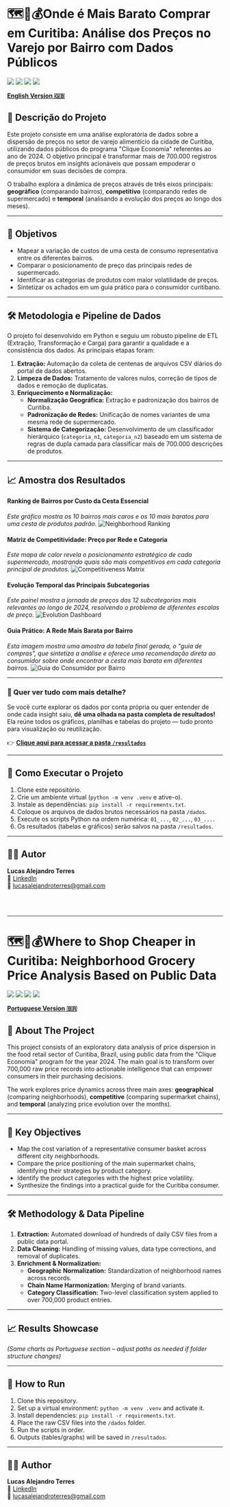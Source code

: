 # 🗺️🛒💰Onde é Mais Barato Comprar em Curitiba: Análise dos Preços no Varejo por Bairro com Dados Públicos

[<img src="https://img.shields.io/badge/Python-3.11-3776AB?style=for-the-badge&logo=python&logoColor=white" />](https://www.python.org/)
[<img src="https://img.shields.io/badge/Pandas-1.5-150458?style=for-the-badge&logo=pandas&logoColor=white" />](https://pandas.pydata.org/)
[<img src="https://img.shields.io/badge/Matplotlib-3.7-891845?style=for-the-badge&logo=matplotlib&logoColor=white" />](https://matplotlib.org/)
[<img src="https://img.shields.io/badge/Seaborn-0.12-09435b?style=for-the-badge&logo=seaborn&logoColor=white" />](https://seaborn.pydata.org/)

[**English Version 🇬🇧**](#english-version)

## 📖 Descrição do Projeto

Este projeto consiste em uma análise exploratória de dados sobre a dispersão de preços no setor de varejo alimentício da cidade de Curitiba, utilizando dados públicos do programa "Clique Economia" referentes ao ano de 2024. O objetivo principal é transformar mais de 700.000 registros de preços brutos em insights acionáveis que possam empoderar o consumidor em suas decisões de compra.

O trabalho explora a dinâmica de preços através de três eixos principais: **geográfico** (comparando bairros), **competitivo** (comparando redes de supermercado) e **temporal** (analisando a evolução dos preços ao longo dos meses).

---

## 🎯 Objetivos

* Mapear a variação de custos de uma cesta de consumo representativa entre os diferentes bairros.
* Comparar o posicionamento de preço das principais redes de supermercado.
* Identificar as categorias de produtos com maior volatilidade de preços.
* Sintetizar os achados em um guia prático para o consumidor curitibano.

---

## 🛠️ Metodologia e Pipeline de Dados

O projeto foi desenvolvido em Python e seguiu um robusto pipeline de ETL (Extração, Transformação e Carga) para garantir a qualidade e a consistência dos dados. As principais etapas foram:
1. **Extração:** Automação da coleta de centenas de arquivos CSV diários do portal de dados abertos.
2. **Limpeza de Dados:** Tratamento de valores nulos, correção de tipos de dados e remoção de duplicatas.
3. **Enriquecimento e Normalização:**
   * **Normalização Geográfica:** Extração e padronização dos bairros de Curitiba.
   * **Padronização de Redes:** Unificação de nomes variantes de uma mesma rede de supermercado.
   * **Sistema de Categorização:** Desenvolvimento de um classificador hierárquico (`categoria_n1`, `categoria_n2`) baseado em um sistema de regras de dupla camada para classificar mais de 700.000 descrições de produtos.

---

## 📈 Amostra dos Resultados

#### Ranking de Bairros por Custo da Cesta Essencial
*Este gráfico mostra os 10 bairros mais caros e os 10 mais baratos para uma cesta de produtos padrão.*
![Neighborhood Ranking](Results/Graphs/1_grafico_ranking_bairros.png)

#### Matriz de Competitividade: Preço por Rede e Categoria
*Este mapa de calor revela o posicionamento estratégico de cada supermercado, mostrando quais são mais competitivos em cada categoria principal de produtos.*
![Competitiveness Matrix](Results/Graphs/3_grafico_matriz_competitividade_redes_macrocategoria.png)

#### Evolução Temporal das Principais Subcategorias
*Este painel mostra a jornada de preços das 12 subcategorias mais relevantes ao longo de 2024, resolvendo o problema de diferentes escalas de preço.*
![Evolution Dashboard](Results/Graphs/painel_evolucao_subcategorias.png)

#### Guia Prático: A Rede Mais Barata por Bairro
*Esta imagem mostra uma amostra da tabela final gerada, o "guia de compras", que sintetiza a análise e oferece uma recomendação direta ao consumidor sobre onde encontrar a cesta mais barata em diferentes bairros.*
![Guia do Consumidor por Bairro](Results/Graphs/Ranking_RedesMaisBaratas_Bairro.png)

---

### 📂 Quer ver tudo com mais detalhe?

Se você curte explorar os dados por conta própria ou quer entender de onde cada insight saiu, **dê uma olhada na pasta completa de resultados!** Ela reúne todos os gráficos, planilhas e tabelas do projeto — tudo pronto para visualização ou reutilização.

👉 [**Clique aqui para acessar a pasta `/resultados`**](./resultados)

---

## 🚀 Como Executar o Projeto

1. Clone este repositório.
2. Crie um ambiente virtual (`python -m venv .venv` e ative-o).
3. Instale as dependências: `pip install -r requirements.txt`.
4. Coloque os arquivos de dados brutos necessários na pasta `/dados`.
5. Execute os scripts Python na ordem numérica: `01_...`, `02_...`, `03_...`.
6. Os resultados (tabelas e gráficos) serão salvos na pasta `/resultados`.

---

## 👨‍💻 Autor

**Lucas Alejandro Terres**  
🔗 [LinkedIn](https://www.linkedin.com/in/lucasalejandroterres/)  
📧 lucasalejandroterres@gmail.com

&nbsp;  
&nbsp;  

---

<a name="english-version"></a>

# 🗺️🛒💰Where to Shop Cheaper in Curitiba: Neighborhood Grocery Price Analysis Based on Public Data

[<img src="https://img.shields.io/badge/Python-3.11-3776AB?style=for-the-badge&logo=python&logoColor=white" />](https://www.python.org/)
[<img src="https://img.shields.io/badge/Pandas-1.5-150458?style=for-the-badge&logo=pandas&logoColor=white" />](https://pandas.pydata.org/)
[<img src="https://img.shields.io/badge/Matplotlib-3.7-891845?style=for-the-badge&logo=matplotlib&logoColor=white" />](https://matplotlib.org/)
[<img src="https://img.shields.io/badge/Seaborn-0.12-09435b?style=for-the-badge&logo=seaborn&logoColor=white" />](https://seaborn.pydata.org/)

[**Portuguese Version 🇧🇷**](#️-onde-é-mais-barato-comprar-em-curitiba-análise-dos-preços-no-varejo-por-bairro-com-dados-públicos)

## 📖 About The Project

This project consists of an exploratory data analysis of price dispersion in the food retail sector of Curitiba, Brazil, using public data from the "Clique Economia" program for the year 2024. The main goal is to transform over 700,000 raw price records into actionable intelligence that can empower consumers in their purchasing decisions.

The work explores price dynamics across three main axes: **geographical** (comparing neighborhoods), **competitive** (comparing supermarket chains), and **temporal** (analyzing price evolution over the months).

---

## 🎯 Key Objectives

* Map the cost variation of a representative consumer basket across different city neighborhoods.
* Compare the price positioning of the main supermarket chains, identifying their strategies by product category.
* Identify the product categories with the highest price volatility.
* Synthesize the findings into a practical guide for the Curitiba consumer.

---

## 🛠️ Methodology & Data Pipeline

1. **Extraction:** Automated download of hundreds of daily CSV files from a public data portal.
2. **Data Cleaning:** Handling of missing values, data type corrections, and removal of duplicates.
3. **Enrichment & Normalization:**
   * **Geographic Normalization:** Standardization of neighborhood names across records.
   * **Chain Name Harmonization:** Merging of brand variants.
   * **Category Classification:** Two-level classification system applied to over 700,000 product entries.

---

## 📈 Results Showcase

*(Same charts as Portuguese section – adjust paths as needed if folder structure changes)*

---

## 🚀 How to Run

1. Clone this repository.
2. Set up a virtual environment: `python -m venv .venv` and activate it.
3. Install dependencies: `pip install -r requirements.txt`.
4. Place the raw CSV files into the `/dados` folder.
5. Run the scripts in order.
6. Outputs (tables/graphs) will be saved in `/resultados`.

---

## 👨‍💻 Author

**Lucas Alejandro Terres**  
🔗 [LinkedIn](https://www.linkedin.com/in/lucasalejandroterres/)  
📧 lucasalejandroterres@gmail.com
